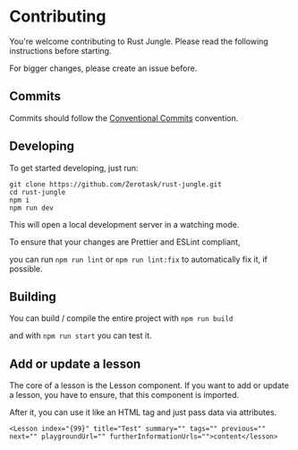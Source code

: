 # Contributing

You're welcome contributing to Rust Jungle. Please read the following instructions before starting.

For bigger changes, please create an issue before.

## Commits

Commits should follow the [Conventional Commits](https://www.conventionalcommits.org/en/v1.0.0/) convention.

## Developing

To get started developing, just run:

```
git clone https://github.com/Zerotask/rust-jungle.git
cd rust-jungle
npm i
npm run dev
```

This will open a local development server in a watching mode.

To ensure that your changes are Prettier and ESLint compliant,

you can run `npm run lint` or `npm run lint:fix` to automatically fix it, if possible.

## Building

You can build / compile the entire project with `npm run build`

and with `npm run start` you can test it.

## Add or update a lesson

The core of a lesson is the Lesson component. If you want to add or update a lesson, you have to ensure, that this component is imported.

After it, you can use it like an HTML tag and just pass data via attributes.

`<Lesson index="{99}" title="Test" summary="" tags="" previous="" next="" playgroundUrl="" furtherInformationUrls="">content</lesson>`
